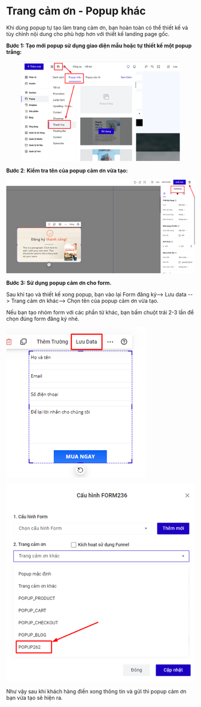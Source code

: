 # Trang cảm ơn - Popup khác

Khi dùng popup tự tạo làm trang cảm ơn, bạn hoàn toàn có thể thiết kế và tùy chỉnh nội dung cho phù hợp hơn với thiết kế landing page gốc.

**Bước 1: Tạo mới popup sử dụng giao diện mẫu hoặc tự thiết kế một popup trắng:**

<figure><img src="../../.gitbook/assets/popup cảm ơn.png" alt=""><figcaption></figcaption></figure>

**Bước 2**: **Kiểm tra tên của popup cảm ơn vừa tạo:**

![](<../../.gitbook/assets/image (112).png>)

**Bước 3: Sử dụng popup cảm ơn cho form.**

Sau khi tạo và thiết kế xong popup, bạn vào lại Form đăng ký--> Lưu data --> Trang cảm ơn khác--> Chọn tên của popup cảm ơn vừa tạo.

Nếu bạn tạo nhóm form với các phần tử khác, bạn bấm chuột trái 2-3 lần để chọn đúng form đăng ký nhé.

![](<../../.gitbook/assets/image (122).png>)

![](<../../.gitbook/assets/image (202).png>)

Như vậy sau khi khách hàng điền xong thông tin và gửi thì popup cảm ơn bạn vừa tạo sẽ hiện ra.

